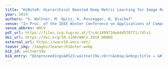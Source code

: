 ```yaml
---
title: "HiBsteR: Hierarchical Boosted Deep Metric Learning for Image Retrieval"
year: 2019
authors: "G. Waltner, M. Opitz, H. Possegger, H. Bischof"
venue: "In Proc. of the IEEE Winter Conference on Applications of Computer Vision"
venue_abbrev: WACV
pdf_url: https://files.icg.tugraz.at/f/c4c1499716e64d5787f1/?dl=1
doi_url: https://doi.org/10.1109/WACV.2019.00069
external_url: https://wacv19.wacv.net/
teaser_img: /images/teaser/hibster.webp
bib_id: waltner19a
bib_entry: "@inproceedings&#123;waltner19a,<br/>&nbsp;&nbsp;title = &#123;HiBsteR: Hierarchical Boosted Deep Metric Learning for Image Retrieval&#125;,<br/>&nbsp;&nbsp;author = &#123;Georg Waltner and Michael Opitz and Horst Possegger and Horst Bischof&#125;,<br/>&nbsp;&nbsp;booktitle = &#123;Proc. of the IEEE Winter Conference on Applications of Computer Vision (WACV)&#125;,<br/>&nbsp;&nbsp;year = &#123;2019&#125;<br/>&#125;"
---
```

